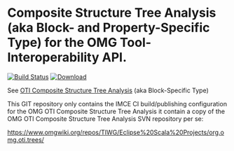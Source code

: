 # Composite Structure Tree Analysis (aka Block- and Property-Specific Type) for the OMG Tool-Interoperability API.

[![Build Status](https://travis-ci.org/TIWG/org.omg.oti.uml.composite_structure_tree_analysis.svg?branch=master)](https://travis-ci.org/TIWG/org.omg.oti.uml.composite_structure_tree_analysis)
 [ ![Download](https://api.bintray.com/packages/tiwg/org.omg.tiwg/org.omg.oti.uml.composite_structure_tree_analysis/images/download.svg) ](https://bintray.com/tiwg/org.omg.tiwg/org.omg.oti.uml.composite_structure_tree_analysis/_latestVersion)

See [OTI Composite Structure Tree Analysis](svn/README.md) (aka Block-Specific Type)

This GIT repository only contains the IMCE CI build/publishing configuration
for the OMG OTI Composite Structure Tree Analysis
it contain a copy of the OMG OTI Composite Structure Tree Analysis SVN repository per se:

https://www.omgwiki.org/repos/TIWG/Eclipse%20Scala%20Projects/org.omg.oti.trees/
